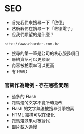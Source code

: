 # SEO

* 首先我們來搜尋一下「啟德」
* 然後我們在搜尋一下「啟德電子」
* 但我們期望的是什麼？

```
site://www.charder.com.tw
```

* 搜尋的第一筆是公司的核心服務項目
* 聯絡資訊可以更顯眼
* 內容被檢索率可以更高
* 有 RWD

### 官網作為範例 - 存在哪些問題

* 過多的 Flash
* 跑馬燈的文字不能所時更改
* Flash 的文字無法被搜尋引擎檢索
* HTML 結構可以在優化
* 跑馬燈效果可被替代
* 圖片載入過慢
